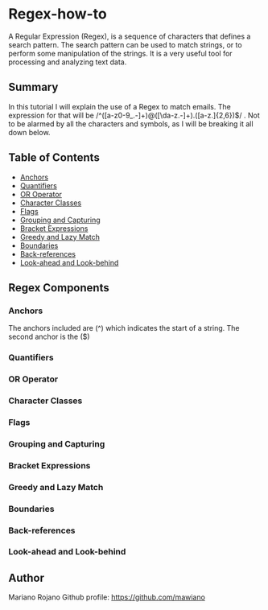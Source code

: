 # Regex-how-to

A Regular Expression (Regex), is a sequence of characters that defines a search pattern. The search pattern can be used to match strings, or to perform some manipulation of the strings. It is a very useful tool for processing and analyzing text data.

## Summary
In this tutorial I will explain the use of a Regex to match emails. The expression for that will be /^([a-z0-9_\.-]+)@([\da-z\.-]+)\.([a-z\.]{2,6})$/ . Not to be alarmed by all the characters and symbols, as I will be breaking it all down below. 


## Table of Contents

- [Anchors](#anchors)
- [Quantifiers](#quantifiers)
- [OR Operator](#or-operator)
- [Character Classes](#character-classes)
- [Flags](#flags)
- [Grouping and Capturing](#grouping-and-capturing)
- [Bracket Expressions](#bracket-expressions)
- [Greedy and Lazy Match](#greedy-and-lazy-match)
- [Boundaries](#boundaries)
- [Back-references](#back-references)
- [Look-ahead and Look-behind](#look-ahead-and-look-behind)

## Regex Components

### Anchors
The anchors included are (^) which indicates the start of a string. The second anchor is the ($)
### Quantifiers

### OR Operator

### Character Classes

### Flags

### Grouping and Capturing

### Bracket Expressions

### Greedy and Lazy Match

### Boundaries

### Back-references

### Look-ahead and Look-behind

## Author

Mariano Rojano 
Github profile: https://github.com/mawiano 
